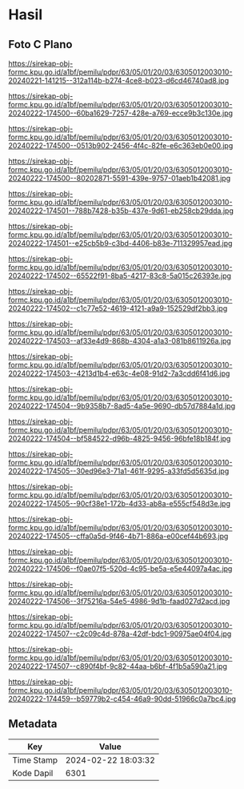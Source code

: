# Hasil

## Foto C Plano

https://sirekap-obj-formc.kpu.go.id/a1bf/pemilu/pdpr/63/05/01/20/03/6305012003010-20240221-141215--312a114b-b274-4ce8-b023-d6cd46740ad8.jpg

https://sirekap-obj-formc.kpu.go.id/a1bf/pemilu/pdpr/63/05/01/20/03/6305012003010-20240222-174500--60ba1629-7257-428e-a769-ecce9b3c130e.jpg

https://sirekap-obj-formc.kpu.go.id/a1bf/pemilu/pdpr/63/05/01/20/03/6305012003010-20240222-174500--0513b902-2456-4f4c-82fe-e6c363eb0e00.jpg

https://sirekap-obj-formc.kpu.go.id/a1bf/pemilu/pdpr/63/05/01/20/03/6305012003010-20240222-174500--80202871-5591-439e-9757-01aeb1b42081.jpg

https://sirekap-obj-formc.kpu.go.id/a1bf/pemilu/pdpr/63/05/01/20/03/6305012003010-20240222-174501--788b7428-b35b-437e-9d61-eb258cb29dda.jpg

https://sirekap-obj-formc.kpu.go.id/a1bf/pemilu/pdpr/63/05/01/20/03/6305012003010-20240222-174501--e25cb5b9-c3bd-4406-b83e-711329957ead.jpg

https://sirekap-obj-formc.kpu.go.id/a1bf/pemilu/pdpr/63/05/01/20/03/6305012003010-20240222-174502--65522f91-8ba5-4217-83c8-5a015c26393e.jpg

https://sirekap-obj-formc.kpu.go.id/a1bf/pemilu/pdpr/63/05/01/20/03/6305012003010-20240222-174502--c1c77e52-4619-4121-a9a9-152529df2bb3.jpg

https://sirekap-obj-formc.kpu.go.id/a1bf/pemilu/pdpr/63/05/01/20/03/6305012003010-20240222-174503--af33e4d9-868b-4304-a1a3-081b8611926a.jpg

https://sirekap-obj-formc.kpu.go.id/a1bf/pemilu/pdpr/63/05/01/20/03/6305012003010-20240222-174503--4213d1b4-e63c-4e08-91d2-7a3cdd6f41d6.jpg

https://sirekap-obj-formc.kpu.go.id/a1bf/pemilu/pdpr/63/05/01/20/03/6305012003010-20240222-174504--9b9358b7-8ad5-4a5e-9690-db57d7884a1d.jpg

https://sirekap-obj-formc.kpu.go.id/a1bf/pemilu/pdpr/63/05/01/20/03/6305012003010-20240222-174504--bf584522-d96b-4825-9456-96bfe18b184f.jpg

https://sirekap-obj-formc.kpu.go.id/a1bf/pemilu/pdpr/63/05/01/20/03/6305012003010-20240222-174505--30ed96e3-71a1-461f-9295-a33fd5d5635d.jpg

https://sirekap-obj-formc.kpu.go.id/a1bf/pemilu/pdpr/63/05/01/20/03/6305012003010-20240222-174505--90cf38e1-172b-4d33-ab8a-e555cf548d3e.jpg

https://sirekap-obj-formc.kpu.go.id/a1bf/pemilu/pdpr/63/05/01/20/03/6305012003010-20240222-174505--cffa0a5d-9f46-4b71-886a-e00cef44b693.jpg

https://sirekap-obj-formc.kpu.go.id/a1bf/pemilu/pdpr/63/05/01/20/03/6305012003010-20240222-174506--f0ae07f5-520d-4c95-be5a-e5e44097a4ac.jpg

https://sirekap-obj-formc.kpu.go.id/a1bf/pemilu/pdpr/63/05/01/20/03/6305012003010-20240222-174506--3f75216a-54e5-4986-9d1b-faad027d2acd.jpg

https://sirekap-obj-formc.kpu.go.id/a1bf/pemilu/pdpr/63/05/01/20/03/6305012003010-20240222-174507--c2c09c4d-878a-42df-bdc1-90975ae04f04.jpg

https://sirekap-obj-formc.kpu.go.id/a1bf/pemilu/pdpr/63/05/01/20/03/6305012003010-20240222-174507--c890f4bf-9c82-44aa-b6bf-4f1b5a590a21.jpg

https://sirekap-obj-formc.kpu.go.id/a1bf/pemilu/pdpr/63/05/01/20/03/6305012003010-20240222-174459--b59779b2-c454-46a9-90dd-51966c0a7bc4.jpg


## Metadata

| Key        | Value               |
| ---------- | ------------------- |
| Time Stamp | 2024-02-22 18:03:32 |
| Kode Dapil | 6301                |



